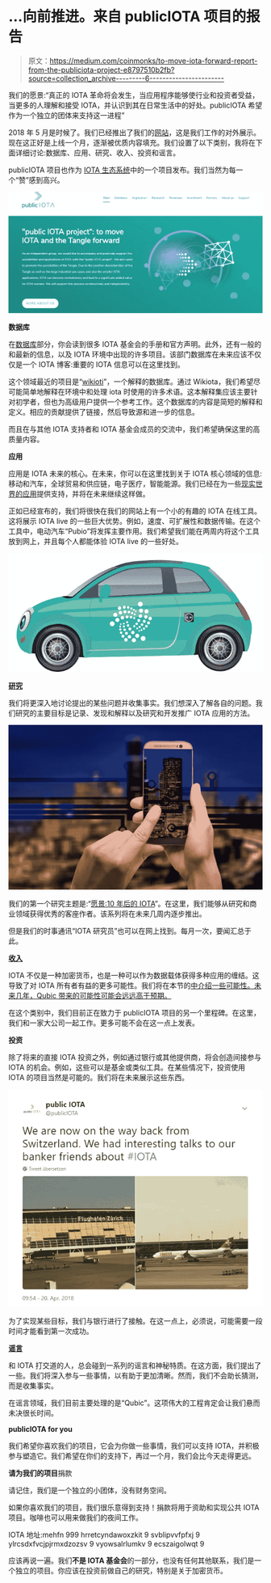 # …向前推进。来自 publicIOTA 项目的报告

> 原文：<https://medium.com/coinmonks/to-move-iota-forward-report-from-the-publiciota-project-e8797510b2fb?source=collection_archive---------6----------------------->

我们的愿景:“真正的 IOTA 革命将会发生，当应用程序能够使行业和投资者受益，当更多的人理解和接受 IOTA，并认识到其在日常生活中的好处。publicIOTA 希望作为一个独立的团体来支持这一进程”

2018 年 5 月是时候了。我们已经推出了我们的[网站](http://publiciota.com)，这是我们工作的对外展示。现在这正好是上线一个月，逐渐被优质内容填充。我们设置了以下类别，我将在下面详细讨论:数据库、应用、研究、收入、投资和谣言。

publicIOTA 项目也作为 [IOTA 生态系统](https://ecosystem.iota.org/projects/public-iota)中的一个项目发布。我们当然为每一个“赞”感到高兴。

![](img/e7989fe41040ea9b3104d61044ead845.png)

**数据库**

在[数据库](http://publiciota.com/database)部分，你会读到很多 IOTA 基金会的手册和官方声明。此外，还有一般的和最新的信息，以及 IOTA 环境中出现的许多项目。该部门数据库在未来应该不仅仅是一个 IOTA 博客:重要的 IOTA 信息可以在这里找到。

这个领域最近的项目是“[wikioti](http://publiciota.com/wikiota)”，一个解释的数据库。通过 Wikiota，我们希望尽可能简单地解释在环境中和处理 iota 时使用的许多术语。这本解释集应该主要针对初学者，但也为高级用户提供一个参考工作。这个数据库的内容是简短的解释和定义。相应的贡献提供了链接，然后导致源和进一步的信息。

而且在与其他 IOTA 支持者和 IOTA 基金会成员的交流中，我们希望确保这里的高质量内容。

**应用**

应用是 IOTA 未来的核心。在未来，你可以在这里找到关于 IOTA 核心领域的信息:移动和汽车，全球贸易和供应链，电子医疗，智能能源。我们已经在为一些[现实世界的应用](/coinmonks/big-data-iota-and-a-great-application-in-machine-tool-engineering-1b6210cf5129)提供支持，并将在未来继续这样做。

正如已经宣布的，我们将很快在我们的网站上有一个小的有趣的 IOTA 在线工具。这将展示 IOTA live 的一些巨大优势。例如，速度、可扩展性和数据传输。在这个工具中，电动汽车“Pubio”将发挥主要作用。我们希望我们能在两周内将这个工具放到网上，并且每个人都能体验 IOTA live 的一些好处。

![](img/65f6ebbf9c1188e611aa51f05c08be0d.png)

[**研究**](http://publiciota.com/research)

我们将更深入地讨论提出的某些问题并收集事实。我们想深入了解各自的问题。我们研究的主要目标是记录、发现和解释以及研究和开发推广 IOTA 应用的方法。

![](img/809dc95b0c497b35e119393077ea991d.png)

我们的第一个研究主题是:“[愿景:10 年后的 IOTA](http://publiciota.com/vision-iota-part2)”。在这里，我们能够从研究和商业领域获得优秀的客座作者。该系列将在未来几周内逐步推出。

但是我们的时事通讯“IOTA 研究员”也可以在网上找到。每月一次，要闻汇总于此。

[**收入**](http://publiciota.com/revenues)

IOTA 不仅是一种加密货币，也是一种可以作为数据载体获得多种应用的缠结。这导致了对 IOTA 所有者有益的更多可能性。我们将在本节的[中介绍一些可能性。未来几年，Qubic 带来的可能性可能会远远高于预期。](http://publiciota.com/revenues)

在这个类别中，我们目前正在致力于 publicIOTA 项目的另一个里程碑。在这里，我们和一家大公司一起工作。更多可能不会在这一点上发表。

**投资**

除了将来的直接 IOTA 投资之外，例如通过银行或其他提供商，将会创造间接参与 IOTA 的机会。例如，这些可以是基金或类似工具。在某些情况下，投资使用 IOTA 的项目当然是可能的。我们将在未来展示这些东西。

![](img/d8d243da38402c90a279357ea41f2e65.png)

为了实现某些目标，我们与银行进行了接触。在这一点上，必须说，可能需要一段时间才能看到第一次成功。

[**谣言**](http://publiciota.com/rumors)

和 IOTA 打交道的人，总会碰到一系列的谣言和神秘特质。在这方面，我们提出了一些。我们将深入参与一些事情，以有助于更加清晰。然而，我们不会助长猜测，而是收集事实。

在谣言领域，我们目前主要处理的是“Qubic”。这项伟大的工程肯定会让我们悬而未决很长时间。

**publicIOTA for you**

我们希望你喜欢我们的项目，它会为你做一些事情，我们可以支持 IOTA，并积极参与塑造它。我们希望在你们的支持下，再过一个月，我们会比今天走得更远。

**请为我们的项目**捐款

请记住，我们是一个独立的小团体，没有财务空间。

如果你喜欢我们的项目，我们很乐意得到支持！捐款将用于资助和实现公共 IOTA 项目。咖啡也可以用来做我们的夜间工作。

IOTA 地址:mehfn 999 hrretcyndawoxzkit 9 svblipvvfpfxj 9 ylrcsdxfvcjpjrmxdzozsv 9 vyowsalrlumkv 9 ecszaigolwqt 9

应该再说一遍。我们**不是 IOTA 基金会**的一部分，也没有任何其他联系，我们是一个独立的项目。你应该在投资前做自己的研究，特别是关于加密货币。